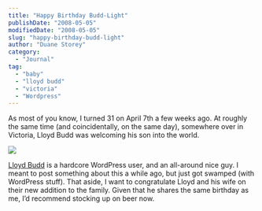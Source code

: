 ```yaml
---
title: "Happy Birthday Budd-Light"
publishDate: "2008-05-05"
modifiedDate: "2008-05-05"
slug: "happy-birthday-budd-light"
author: "Duane Storey"
category:
  - "Journal"
tag:
  - "baby"
  - "lloyd budd"
  - "victoria"
  - "Wordpress"
---
```


As most of you know, I turned 31 on April 7th a few weeks ago. At roughly the same time (and coincidentally, on the same day), somewhere over in Victoria, Lloyd Budd was welcoming his son into the world.

![](http://photos-g.ak.facebook.com/photos-ak-sf2p/v240/21/25/500013127/n500013127_465190_7569.jpg)

[Lloyd Budd](http://foolswisdom.com/) is a hardcore WordPress user, and an all-around nice guy. I meant to post something about this a while ago, but just got swamped (with WordPress stuff). That aside, I want to congratulate Lloyd and his wife on their new addition to the family. Given that he shares the same birthday as me, I’d recommend stocking up on beer now.